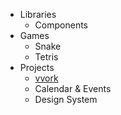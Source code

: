 <ul>
  <li>
    <span>Libraries</span>
    <ul>
      <li>Components</li>
    </ul>
  </li>
  <li>
    <span>Games</span>
    <ul>
      <li>Snake</li>
      <li>Tetris</li>
    </ul>
  </li>
  <li>
    <span>Projects</span>
    <ul>
      <li><a href="https://vvork-e1bd6.web.app/">vvork</a></li>
      <li> Calendar & Events</li>
      <li>Design System</li>
    </ul>
  </li>
</li>

<!---
devholiday/devholiday is a ✨ special ✨ repository because its `README.md` (this file) appears on your GitHub profile.
You can click the Preview link to take a look at your changes.
--->
